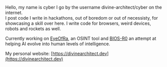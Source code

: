 Hello, my name is cyber I go by the username divine-architect/cyber on the internet. <br>
I post code I write in hackathons, out of boredom or out of necessisty, for showcasing a skill over here.  I write code for browsers, weird devices, robots and rockets as well.

Currently working on [EyeOfRa](https://github.com/divine-architect/eyeofra), an OSINT tool and [BIOS-R0](https://shunyaresearch.github.io/) an attempt at helping AI evolve into human levels of intelligence.

My personal website:
[https://divinearchitect.dev](https://divinearchitect.dev)

